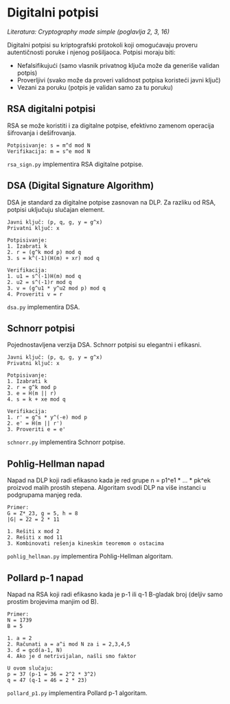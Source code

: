 # Digitalni potpisi

_Literatura: Cryptography made simple (poglavlja 2, 3, 16)_

Digitalni potpisi su kriptografski protokoli koji omogućavaju proveru autentičnosti
poruke i njenog pošiljaoca. Potpisi moraju biti:
- Nefalsifikujući (samo vlasnik privatnog ključa može da generiše validan potpis)
- Proverljivi (svako može da proveri validnost potpisa koristeći javni ključ)
- Vezani za poruku (potpis je validan samo za tu poruku)

## RSA digitalni potpisi

RSA se može koristiti i za digitalne potpise, efektivno zamenom operacija šifrovanja
i dešifrovanja.

~~~
Potpisivanje: s = m^d mod N
Verifikacija: m = s^e mod N
~~~

`rsa_sign.py` implementira RSA digitalne potpise.

## DSA (Digital Signature Algorithm)

DSA je standard za digitalne potpise zasnovan na DLP. Za razliku od RSA, potpisi
uključuju slučajan element.

~~~
Javni ključ: (p, q, g, y = g^x)
Privatni ključ: x

Potpisivanje:
1. Izabrati k
2. r = (g^k mod p) mod q
3. s = k^(-1)(H(m) + xr) mod q

Verifikacija:
1. u1 = s^(-1)H(m) mod q
2. u2 = s^(-1)r mod q
3. v = (g^u1 * y^u2 mod p) mod q
4. Proveriti v = r
~~~

`dsa.py` implementira DSA.

## Schnorr potpisi

Pojednostavljena verzija DSA. Schnorr potpisi su elegantni i efikasni.

~~~
Javni ključ: (p, q, g, y = g^x)
Privatni ključ: x

Potpisivanje:
1. Izabrati k
2. r = g^k mod p
3. e = H(m || r)
4. s = k + xe mod q

Verifikacija:
1. r' = g^s * y^(-e) mod p
2. e' = H(m || r')
3. Proveriti e = e'
~~~

`schnorr.py` implementira Schnorr potpise.

## Pohlig-Hellman napad

Napad na DLP koji radi efikasno kada je red grupe n = p1^e1 * ... * pk^ek proizvod
malih prostih stepena. Algoritam svodi DLP na više instanci u podgrupama manjeg reda.

~~~
Primer:
G = Z*_23, g = 5, h = 8
|G| = 22 = 2 * 11

1. Rešiti x mod 2
2. Rešiti x mod 11
3. Kombinovati rešenja kineskim teoremom o ostacima
~~~

`pohlig_hellman.py` implementira Pohlig-Hellman algoritam.

## Pollard p-1 napad

Napad na RSA koji radi efikasno kada je p-1 ili q-1 B-gladak broj (deljiv samo
prostim brojevima manjim od B).

~~~
Primer:
N = 1739
B = 5

1. a = 2
2. Računati a = a^i mod N za i = 2,3,4,5
3. d = gcd(a-1, N)
4. Ako je d netrivijalan, našli smo faktor

U ovom slučaju:
p = 37 (p-1 = 36 = 2^2 * 3^2)
q = 47 (q-1 = 46 = 2 * 23)
~~~

`pollard_p1.py` implementira Pollard p-1 algoritam. 